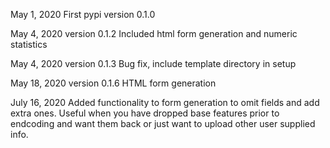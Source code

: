 May 1, 2020
First pypi version 0.1.0

May 4, 2020
version 0.1.2
Included html form generation and numeric statistics


May 4, 2020
version 0.1.3
Bug fix, include template directory in setup

May 18, 2020
version 0.1.6
HTML form generation

July 16, 2020
Added functionality to form generation to omit fields and add extra ones. 
Useful when you have dropped base features prior to endcoding and want them back
or just want to upload other user supplied info.
